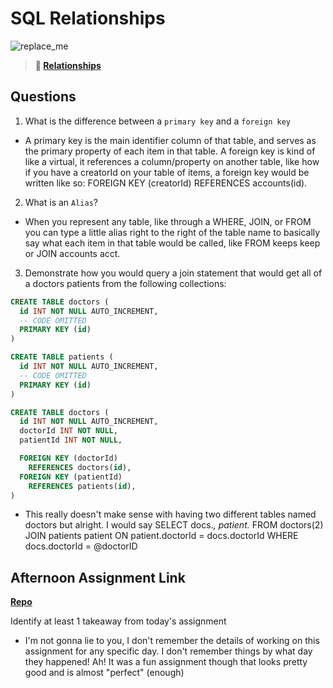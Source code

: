 # SQL Relationships

![replace_me](https://codeworks.blob.core.windows.net/public/assets/img/illustrations/placeholder.svg)

> **📖 [Relationships](https://codeworksacademy.com/fs-student-guide/resources/wk11/02-MySQL-Relationships)**

## Questions

1. What is the difference between a `primary key` and a `foreign key`

- A primary key is the main identifier column of that table, and serves as the primary property of each item in that table. A foreign key is kind of like a virtual, it references a column/property on another table, like how if you have a creatorId on your table of items, a foreign key would be written like so: FOREIGN KEY (creatorId) REFERENCES accounts(id).

2. What is an `Alias`?

- When you represent any table, like through a WHERE, JOIN, or FROM you can type a little alias right to the right of the table name to basically say what each item in that table would be called, like FROM keeps keep or JOIN accounts acct.

3. Demonstrate how you would query a join statement that would get all of a doctors patients from the following collections:

```SQL
CREATE TABLE doctors (
  id INT NOT NULL AUTO_INCREMENT,
  -- CODE OMITTED
  PRIMARY KEY (id)
)

CREATE TABLE patients (
  id INT NOT NULL AUTO_INCREMENT,
  -- CODE OMITTED
  PRIMARY KEY (id)
)

CREATE TABLE doctors (
  id INT NOT NULL AUTO_INCREMENT,
  doctorId INT NOT NULL,
  patientId INT NOT NULL,

  FOREIGN KEY (doctorId)
    REFERENCES doctors(id),
  FOREIGN KEY (patientId)
    REFERENCES patients(id),
)

```

- This really doesn't make sense with having two different tables named doctors but alright. I would say SELECT docs.*, patient.* FROM doctors(2) JOIN patients patient ON patient.doctorId = docs.doctorId WHERE docs.doctorId = @doctorID

## Afternoon Assignment Link

**[Repo](https://github.com/TheOneTrueRy/AllSpice)**

Identify at least 1 takeaway from today's assignment

- I'm not gonna lie to you, I don't remember the details of working on this assignment for any specific day. I don't remember things by what day they happened! Ah! It was a fun assignment though that looks pretty good and is almost "perfect" (enough)